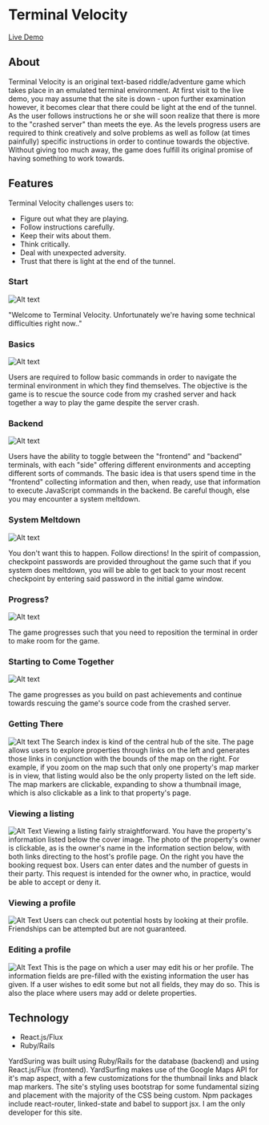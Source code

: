 # Terminal Velocity


[Live Demo](www.bradneal14.github.io/terminalVelocity)


## About

Terminal Velocity is an original text-based riddle/adventure game which takes place in an emulated terminal environment. At first visit to the live demo, you may assume that the site is down - upon further examination however, it becomes clear that there could be light at the end of the tunnel. As the user follows instructions he or she will soon realize that there is more to the "crashed server" than meets the eye. As the levels progress users are required to think creatively and solve problems as well as follow (at times painfully) specific instructions in order to continue towards the objective. Without giving too much away, the game does fulfill its original promise of having something to work towards.

## Features

Terminal Velocity challenges users to:
+ Figure out what they are playing.
+ Follow instructions carefully.
+ Keep their wits about them.
+ Think critically.
+ Deal with unexpected adversity.
+ Trust that there is light at the end of the tunnel.


### Start
![Alt text](http://i.imgur.com/Q4WFZhM.png)

"Welcome to Terminal Velocity. Unfortunately we're having some technical difficulties right now.."

### Basics
![Alt text](https://media.giphy.com/media/l0NhXmq2oljFwCQdq/giphy.gif)

Users are required to follow basic commands in order to navigate the terminal environment in which they find themselves. The objective is the game is to rescue the source code from my crashed server and hack together a way to play the game despite the server crash.

### Backend
![Alt text](http://i.imgur.com/VtXsct5.png)

Users have the ability to toggle between the "frontend" and "backend" terminals, with each "side" offering different environments and accepting different sorts of commands. The basic idea is that users spend time in the "frontend" collecting information and then, when ready, use that information to execute JavaScript commands in the backend. Be careful though, else you may encounter a system meltdown.

### System Meltdown
![Alt text](http://i.imgur.com/QJdNXUP.png)

You don't want this to happen. Follow directions!
In the spirit of compassion, checkpoint passwords are provided throughout the game such that if you system does meltdown, you will be able to get back to your most recent checkpoint by entering said password in the initial game window.

### Progress?
![Alt text](http://i.imgur.com/wrP9ST4.png)

The game progresses such that you need to reposition the terminal in order to make room for the game.


### Starting to Come Together
![Alt text](http://i.imgur.com/2mqZMid.png)

The game progresses as you build on past achievements and continue towards rescuing the game's source code from the crashed server.


### Getting There
![Alt text](http://i.imgur.com/DmmFjKB.jpg)
The Search index is kind of the central hub of the site. The page allows users to explore properties through links on the left and generates those links in conjunction with the bounds of the map on the right. For example, if you zoom on the map such that only one property's map marker is in view, that listing would also be the only property listed on the left side. The map markers are clickable, expanding to show a thumbnail image, which is also clickable as a link to that property's page.

### Viewing a listing
![Alt Text](http://i.imgur.com/Qy4WhpP.jpg)
Viewing a listing fairly straightforward. You have the property's information listed below the cover image. The photo of the property's owner is clickable, as is the owner's name in the information section below, with both links directing to the host's profile page. On the right you have the booking request box. Users can enter dates and the number of guests in their party. This request is intended for the owner who, in practice, would be able to accept or deny it.


### Viewing a profile
![Alt Text](http://i.imgur.com/DuWaMtl.png)
Users can check out potential hosts by looking at their profile. Friendships can be attempted but are not guaranteed.

### Editing a profile
![Alt Text](http://i.imgur.com/muCULRX.png)
This is the page on which a user may edit his or her profile. The information fields are pre-filled with the existing information the user has given. If a user wishes to edit some but not all fields, they may do so. This is also the place where users may add or delete properties.


## Technology
+ React.js/Flux
+ Ruby/Rails


YardSuring was built using Ruby/Rails for the database (backend) and using React.js/Flux (frontend). YardSurfing makes use of the Google Maps API for it's map aspect, with a few customizations for the thumbnail links and black map markers. The site's styling uses bootstrap for some fundamental sizing and placement with the majority of the CSS being custom. Npm packages include react-router, linked-state and babel to support jsx. I am the only developer for this site.
